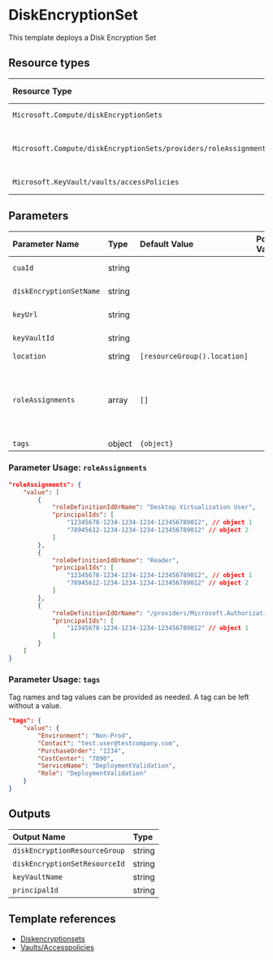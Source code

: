 # DiskEncryptionSet

This template deploys a Disk Encryption Set


## Resource types
| Resource Type | Api Version |
| :-- | :-- |
| `Microsoft.Compute/diskEncryptionSets` | 2020-12-01 |
| `Microsoft.Compute/diskEncryptionSets/providers/roleAssignments` | 2018-09-01-preview |
| `Microsoft.KeyVault/vaults/accessPolicies` | 2019-09-01 |

## Parameters
| Parameter Name | Type | Default Value | Possible Values | Description |
| :-- | :-- | :-- | :-- | :-- |
| `cuaId` | string |  |  | Optional. Customer Usage Attribution id (GUID). This GUID must be previously registered |
| `diskEncryptionSetName` | string |  |  | Required. The name of the disk encryption set that is being created. |
| `keyUrl` | string |  |  | Required. Key Url (with version) pointing to a key or secret in KeyVault. |
| `keyVaultId` | string |  |  | Required. Resource id of the KeyVault containing the key or secret. |
| `location` | string | `[resourceGroup().location]` |  | Optional. Resource location. |
| `roleAssignments` | array | `[]` |  | Optional. Array of role assignment objects that contain the 'roleDefinitionIdOrName' and 'principalId' to define RBAC role assignments on this resource. In the roleDefinitionIdOrName attribute, you can provide either the display name of the role definition, or its fully qualified ID in the following format: '/providers/Microsoft.Authorization/roleDefinitions/c2f4ef07-c644-48eb-af81-4b1b4947fb11' |
| `tags` | object | `{object}` |  | Optional. Tags of the Automation Account resource. |

### Parameter Usage: `roleAssignments`

```json
"roleAssignments": {
    "value": [
        {
            "roleDefinitionIdOrName": "Desktop Virtualization User",
            "principalIds": [
                "12345678-1234-1234-1234-123456789012", // object 1
                "78945612-1234-1234-1234-123456789012" // object 2
            ]
        },
        {
            "roleDefinitionIdOrName": "Reader",
            "principalIds": [
                "12345678-1234-1234-1234-123456789012", // object 1
                "78945612-1234-1234-1234-123456789012" // object 2
            ]
        },
        {
            "roleDefinitionIdOrName": "/providers/Microsoft.Authorization/roleDefinitions/c2f4ef07-c644-48eb-af81-4b1b4947fb11",
            "principalIds": [
                "12345678-1234-1234-1234-123456789012" // object 1
            ]
        }
    ]
}
```

### Parameter Usage: `tags`

Tag names and tag values can be provided as needed. A tag can be left without a value.

```json
"tags": {
    "value": {
        "Environment": "Non-Prod",
        "Contact": "test.user@testcompany.com",
        "PurchaseOrder": "1234",
        "CostCenter": "7890",
        "ServiceName": "DeploymentValidation",
        "Role": "DeploymentValidation"
    }
}
```

## Outputs
| Output Name | Type |
| :-- | :-- |
| `diskEncryptionResourceGroup` | string |
| `diskEncryptionSetResourceId` | string |
| `keyVaultName` | string |
| `principalId` | string |

## Template references
- [Diskencryptionsets](https://docs.microsoft.com/en-us/azure/templates/Microsoft.Compute/2020-12-01/diskEncryptionSets)
- [Vaults/Accesspolicies](https://docs.microsoft.com/en-us/azure/templates/Microsoft.KeyVault/2019-09-01/vaults/accessPolicies)
